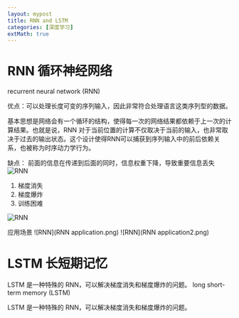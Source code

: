 ```yaml
---
layout: mypost
title: RNN and LSTM
categories: [深度学习]
extMath: true
---
```


# RNN 循环神经网络
recurrent neural network (RNN)

优点：可以处理长度可变的序列输入，因此非常符合处理语言这类序列型的数据。

基本思想是网络会有一个循环的结构，使得每一次的网络结果都依赖于上一次的计算结果。也就是说，RNN 对于当前位置的计算不仅取决于当前的输入，也非常取决于过去的输出状态。这个设计使得RNN可以捕获到序列输入中的前后依赖关系，也被称为时序动力学行为。

缺点：
前面的信息在传递到后面的同时，信息权重下降，导致重要信息丢失
![RNN](disadvantage.png)


1. 梯度消失
2. 梯度爆炸
3. 训练困难

![RNN](RNN.png)


应用场景
![RNN](RNN application.png)
![RNN](RNN application2.png)

# LSTM 长短期记忆

LSTM 是一种特殊的 RNN，可以解决梯度消失和梯度爆炸的问题。
long short-term memory (LSTM)

LSTM 是一种特殊的 RNN，可以解决梯度消失和梯度爆炸的问题。